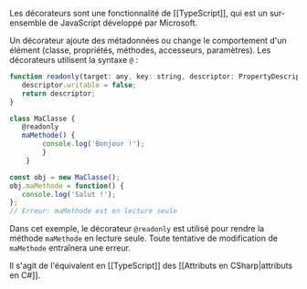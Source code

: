 

Les décorateurs sont une fonctionnalité de [[TypeScript]], qui est un sur-ensemble de JavaScript développé par Microsoft.

Un décorateur ajoute des métadonnées ou change le comportement d'un élément (classe,  propriétés, méthodes, accesseurs, paramètres). Les décorateurs utilisent la syntaxe `@` :

```js
function readonly(target: any, key: string, descriptor: PropertyDescriptor) {
   descriptor.writable = false;
   return descriptor;
}

class MaClasse {
   @readonly
   maMethode() {
        console.log('Bonjour !');
        }
    }

const obj = new MaClasse();
obj.maMethode = function() {
   console.log('Salut !');
};
// Erreur: maMethode est en lecture seule
```

Dans cet exemple, le décorateur `@readonly` est utilisé pour rendre la méthode `maMethode` en lecture seule. Toute tentative de modification de `maMethode` entraînera une erreur.

Il s'agit de l'équivalent en [[TypeScript]] des [[Attributs en CSharp|attributs en C#]].
